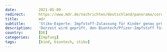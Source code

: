 ```yaml
---
date:          2021-05-09
redirect:      https://www.mdr.de/nachrichten/deutschland/panorama/corona-impfung-kinder-risiko-interview-stiko-100.html
title:         mdr
subtitle:      'Stiko-Experte: Impfstoff-Zulassung für Kinder genau prüfen'
description:   'Derzeit wird geprüft, den Biontech/Pfizer-Impfstoff für Kinder ab zwölf Jahren zuzulassen. Dann könnte in Schulen zügig geimpft werden. Doch Experten wie Martin Terhardt von der Ständigen Impfkommission sind vorsichtig.'
country:       [DE]
categories:    [Impfung]
tags:          [kind, biontech, stiko]
---
```

